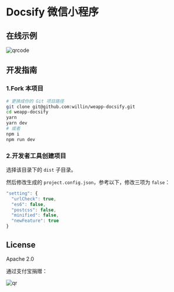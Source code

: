 # Docsify 微信小程序

## 在线示例

![qrcode](https://user-images.githubusercontent.com/1890238/38530440-16765852-3c9d-11e8-91dc-3f325b6c44cc.jpeg)

## 开发指南

### 1.Fork 本项目

```bash
# 更换成你的 Git 项目路径
git clone git@github.com:willin/weapp-docsify.git
cd weapp-docsify
yarn
yarn dev
# 或者
npm i
npm run dev
```

### 2.开发者工具创建项目

选择该目录下的 `dist` 子目录。

然后修改生成的 `project.config.json`，参考以下，修改三项为 `false`：

```js
"setting": {
  "urlCheck": true,
  "es6": false,
  "postcss": false,
  "minified": false,
  "newFeature": true
}
```

## License

Apache 2.0

通过支付宝捐赠：

![qr](https://cloud.githubusercontent.com/assets/1890238/15489630/fccbb9cc-2193-11e6-9fed-b93c59d6ef37.png)
